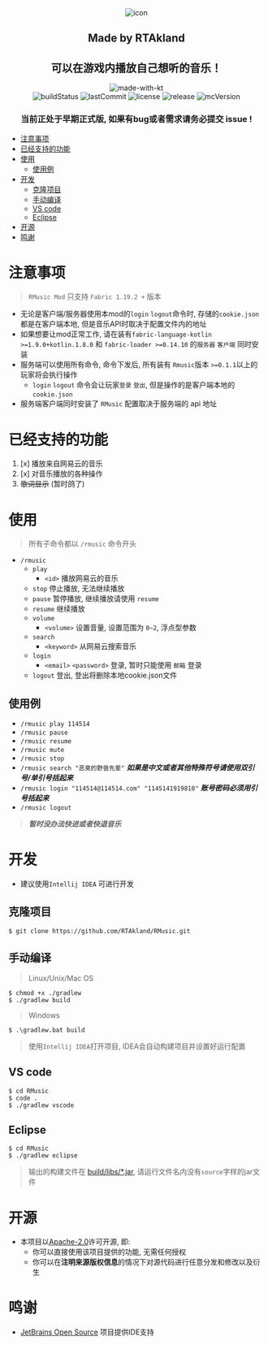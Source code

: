 <div align=center>

<img src="https://static.rtast.cn/static/rmusic/icon.png" alt="icon">

<h2>Made by RTAkland</h2>

<h2>可以在游戏内播放自己想听的音乐！</h2>

<img src="https://static.rtast.cn/static/kotlin/made-with-kotlin.svg" alt="made-with-kt">
<br>
<img src="https://img.shields.io/github/actions/workflow/status/RTAkland/RMusic/build.yml" alt="buildStatus">
<img src="https://img.shields.io/github/last-commit/RTAkland/RMusic" alt="lastCommit">
<img src="https://img.shields.io/github/license/RTAkland/RMusic?label=license&logo=apache" alt="license">
<img src="https://img.shields.io/github/v/release/RTAkland/RMusic?include_prereleases" alt="release">
<img src="https://img.shields.io/badge/MC-1.19.2-pink?logo=minecraft" alt="mcVersion">

<h3>当前正处于早期正式版, 如果有bug或者需求请务必提交 issue !</h3>

</div>

<!-- TOC -->
* [注意事项](#注意事项)
* [已经支持的功能](#已经支持的功能)
* [使用](#使用)
  * [使用例](#使用例)
* [开发](#开发)
  * [克隆项目](#克隆项目)
  * [手动编译](#手动编译)
  * [VS code](#vs-code)
  * [Eclipse](#eclipse)
* [开源](#开源)
* [鸣谢](#鸣谢)
<!-- TOC -->

# 注意事项

> `RMusic Mod` 只支持 `Fabric 1.19.2 +` 版本

* 无论是客户端/服务器使用本mod的`login` `logout`命令时, 存储的`cookie.json`都是在客户端本地, 但是音乐API时取决于配置文件内的地址
* 如果想要让mod正常工作, 请在装有`fabric-language-kotlin >=1.9.0+kotlin.1.8.0` 和 `fabric-loader >=0.14.10`
  的`服务器` `客户端` 同时安装
* 服务端可以使用所有命令, 命令下发后, 所有装有 `Rmusic`版本 `>=0.1.1`以上的玩家将会执行操作
    * `login` `logout` 命令会让玩家`登录` `登出`, 但是操作的是客户端本地的 `cookie.json`
* 服务端客户端同时安装了 `RMusic` 配置取决于服务端的 api 地址

# 已经支持的功能

1. [x] 播放来自网易云的音乐
2. [x] 对音乐播放的各种操作
3. ~~歌词显示~~ (暂时鸽了)

# 使用

> 所有子命令都以 `/rmusic` 命令开头

- `/rmusic`
    - `play`
        - `<id>`  播放网易云的音乐
    - `stop`  停止播放, 无法继续播放
    - `pause`  暂停播放, 继续播放请使用 `resume`
    - `resume`  继续播放
    - `volume`
        - `<volume>`  设置音量, 设置范围为 `0~2`, 浮点型参数
    - `search`
        - `<keyword>`  从网易云搜索音乐
    - `login`
        - `<email>` `<password>`  登录, 暂时只能使用 `邮箱` 登录
    - `logout`  登出, 登出将删除本地cookie.json文件

## 使用例

* `/rmusic play 114514`
* `/rmusic pause`
* `/rmusic resume`
* `/rmusic mute`
* `/rmusic stop`
* `/rmusic search "恶臭的野兽先辈"`   ***如果是中文或者其他特殊符号请使用双引号/单引号括起来***
* `/rmusic login "114514@114514.com" "1145141919810"`  ***账号密码必须用引号括起来***
* `/rmusic logout`

> ***暂时没办法快进或者快退音乐***

# 开发

* 建议使用`Intellij IDEA` 可进行开发

## 克隆项目

```shell
$ git clone https://github.com/RTAkland/RMusic.git
```

## 手动编译

> Linux/Unix/Mac OS

```shell
$ chmod +x ./gradlew
$ ./gradlew build
```

> Windows

```shell
$ .\gradlew.bat build
```

> 使用`Intellij IDEA`打开项目, IDEA会自动构建项目并设置好运行配置

## VS code

```shell
$ cd RMusic
$ code .
$ ./gradlew vscode
```

## Eclipse

```shell
$ cd RMusic
$ ./gradlew eclipse
```

> 输出的构建文件在 [build/libs/*.jar](build/libs), 请运行文件名内没有`source`字样的jar文件

# 开源

- 本项目以[Apache-2.0](./LICENSE)许可开源, 即:
    - 你可以直接使用该项目提供的功能, 无需任何授权
    - 你可以在**注明来源版权信息**的情况下对源代码进行任意分发和修改以及衍生

# 鸣谢

* [JetBrains Open Source](https://www.jetbrains.com/opensource/) 项目提供IDE支持
